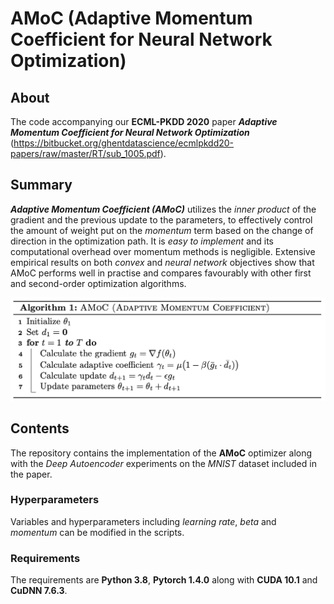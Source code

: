 # AMoC (Adaptive Momentum Coefficient for Neural Network Optimization)

## About

The code accompanying our **ECML-PKDD 2020** paper ***Adaptive Momentum Coefficient for Neural Network Optimization*** (https://bitbucket.org/ghentdatascience/ecmlpkdd20-papers/raw/master/RT/sub_1005.pdf).

## Summary

***Adaptive Momentum Coefficient (AMoC)*** utilizes the *inner product* of the gradient and the previous update to the parameters, to effectively control the amount of weight put on the *momentum* term based on the change of direction in the optimization path. It is *easy to implement* and its computational overhead over momentum methods is negligible. Extensive empirical results on both *convex* and *neural network* objectives show that AMoC performs well in practise and compares favourably with other first and second-order optimization algorithms.

<p align="center">
    <img src="amoc.png" width="640"\>
</p>

## Contents

The repository contains the implementation of the **AMoC** optimizer along with the *Deep Autoencoder* experiments on the *MNIST* dataset included in the paper. 

### Hyperparameters
Variables and hyperparameters including *learning rate*, *beta* and *momentum* can be modified in the scripts. 

### Requirements
The requirements are **Python 3.8**, **Pytorch 1.4.0** along with **CUDA 10.1** and **CuDNN 7.6.3**.
